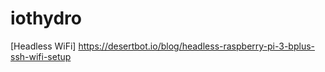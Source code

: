 # iothydro


[Headless WiFi]
https://desertbot.io/blog/headless-raspberry-pi-3-bplus-ssh-wifi-setup
